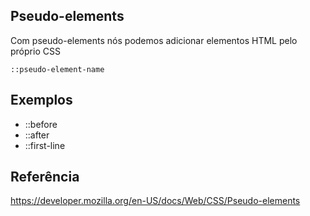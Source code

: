 ## Pseudo-elements

Com pseudo-elements nós podemos adicionar elementos HTML pelo próprio CSS

`::pseudo-element-name`

## Exemplos

* ::before
* ::after
* ::first-line

## Referência

https://developer.mozilla.org/en-US/docs/Web/CSS/Pseudo-elements